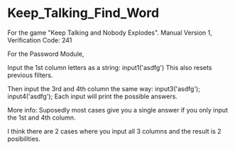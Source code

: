 # Keep_Talking_Find_Word
For the game "Keep Talking and Nobody Explodes".
  Manual Version 1, Verification Code: 241

For the Password Module, 

Input the 1st column letters as a string: input1('asdfg') This also resets previous filters.

Then input the 3rd and 4th column the same way: input3('asdfg'); input4('asdfg');
Each input will print the possible answers.


More info:
  Suposedly most cases give you a single answer if you only input the 1st and 4th column.
  
  I think there are 2 cases where you input all 3 columns and the result is 2 posibilities.

